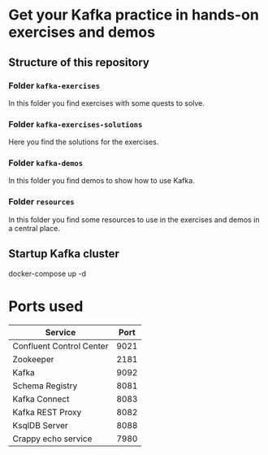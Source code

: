 # Get your Kafka practice in hands-on exercises and demos

## Structure of this repository

### Folder `kafka-exercises`

In this folder you find exercises with some quests to solve.

### Folder `kafka-exercises-solutions`

Here you find the solutions for the exercises.

### Folder `kafka-demos`

In this folder you find demos to show how to use Kafka.

### Folder `resources`

In this folder you find some resources to use in the exercises and demos in a central place.



## Startup Kafka cluster

docker-compose up -d 

# Ports used

| Service | Port |
| --- |------|
| Confluent Control Center | 9021 |
| Zookeeper | 2181 |
| Kafka | 9092 |
| Schema Registry | 8081 |
| Kafka Connect | 8083 |
| Kafka REST Proxy | 8082 |
| KsqlDB Server | 8088 |
| Crappy echo service | 7980 |

